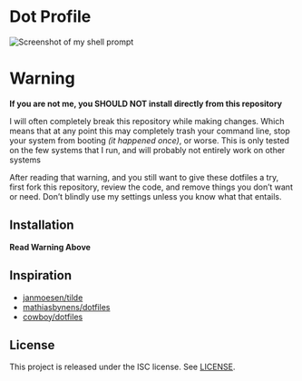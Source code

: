 # Dot Profile

![Screenshot of my shell prompt](http://i.imgur.com/dWCG7Xbl.png)

# Warning

**If you are not me, you SHOULD NOT install directly from this repository**

I will often completely break this repository while making changes. Which means that at any point this may completely trash your
command line, stop your system from booting *(it happened once)*, or worse. This is only tested on the few systems that I run,
and will probably not entirely work on other systems

After reading that warning, and you still want to give these dotfiles a try, first fork this repository, review the code, and
remove things you don’t want or need. Don’t blindly use my settings unless you know what that entails.

## Installation

**Read Warning Above** 



## Inspiration

- [janmoesen/tilde](https://github.com/janmoesen/tilde)
- [mathiasbynens/dotfiles](https://github.com/mathiasbynens/dotfiles)
- [cowboy/dotfiles](https://github.com/cowboy/dotfiles)

## License

This project is released under the ISC license. See [LICENSE](LICENSE).
